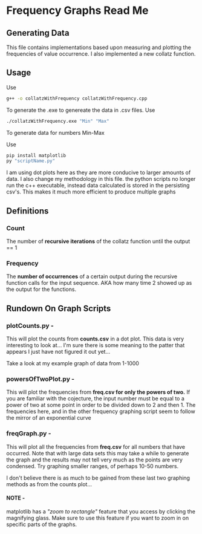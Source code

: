 # Frequency Graphs Read Me

## Generating Data

This file contains implementations based upon measuring and plotting the frequencies
of value occurrence. I also implemented a new collatz function. 

## Usage

Use

```sh
g++ -o collatzWithFrequency collatzWithFrequency.cpp
```

To generate the .exe to genereate the data in .csv files. 
Use

```sh
./collatzWithFrequency.exe "Min" "Max"
```

To generate data for numbers Min-Max

Use

```sh
pip install matplotlib
py "scriptName.py"
```

I am using dot plots here as they are more conducive to larger amounts of data.
I also change my methodology in this file. the python scripts no longer run the
c++ executable, instead data calculated is stored in the persisting csv's. This
makes it much more efficient to produce multiple graphs

## Definitions

### Count

The number of **recursive iterations** of the collatz function until 
the output == 1

### Frequency

The **number of occurrences** of a certain output during the 
recursive function calls for the input sequence. AKA how
many time 2 showed up as the output for the functions.

## Rundown On Graph Scripts

### plotCounts.py - 

This will plot the counts from **counts.csv** in a dot plot. This data is
very interesting to look at... I'm sure there is some meaning to the patter that appears
I just have not figured it out yet...

Take a look at my example graph of data from 1-1000
 
### powersOfTwoPlot.py - 

This will plot the frequencies from **freq.csv for only the powers of two.** If you are familiar
with the cojecture, the input number must be equal to a power of two at some point
in order to be divided down to 2 and then 1. The frequencies here, and in the other
frequency graphing script seem to follow the mirror of an exponential curve

### freqGraph.py - 

This will plot all the frequencies from **freq.csv** for all numbers that have occurred. 
Note that with large data sets this may take a while to generate the graph and the results
may not tell very much as the points are very condensed. Try graphing smaller ranges,
of perhaps 10-50 numbers. 

I don't believe there is as much to be gained from these last two graphing methods as
from the counts plot...

#### NOTE - 

matplotlib has a *"zoom to rectangle"* feature that you access by clicking the 
magnifying glass. Make sure to use this feature if you want to zoom in on specific
parts of the graphs.
